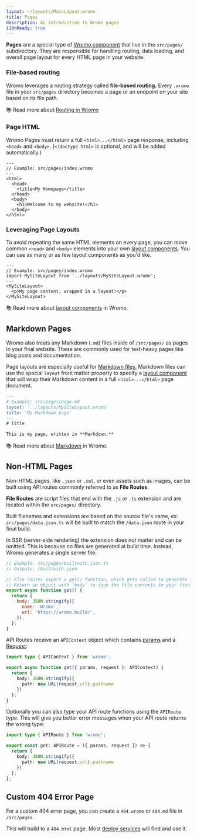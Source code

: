 ```yaml
---
layout: ~/layouts/MainLayout.wromo
title: Pages
description: An introduction to Wromo pages
i18nReady: true
---
```


**Pages** are a special type of [Wromo component](/en/core-concepts/wromo-components/) that live in the `src/pages/` subdirectory. They are responsible for handling routing, data loading, and overall page layout for every HTML page in your website.

### File-based routing

Wromo leverages a routing strategy called **file-based routing.** Every `.wromo` file in your `src/pages` directory becomes a page or an endpoint on your site based on its file path.

📚 Read more about [Routing in Wromo](/en/core-concepts/routing/)

### Page HTML

Wromo Pages must return a full `<html>...</html>` page response, including `<head>` and `<body>`. (`<!doctype html>` is optional, and will be added automatically.)

```wromo
---
// Example: src/pages/index.wromo
---
<html>
  <head>
    <title>My Homepage</title>
  </head>
  <body>
    <h1>Welcome to my website!</h1>
  </body>
</html>
```

### Leveraging Page Layouts

To avoid repeating the same HTML elements on every page, you can move common `<head>` and `<body>` elements into your own [layout components](/en/core-concepts/layouts/). You can use as many or as few layout components as you'd like.

```wromo
---
// Example: src/pages/index.wromo
import MySiteLayout from '../layouts/MySiteLayout.wromo';
---
<MySiteLayout>
  <p>My page content, wrapped in a layout!</p>
</MySiteLayout>
```

📚 Read more about [layout components](/en/core-concepts/layouts/) in Wromo.


## Markdown Pages

Wromo also treats any Markdown (`.md`) files inside of `/src/pages/` as pages in your final website. These are commonly used for text-heavy pages like blog posts and documentation.

Page layouts are especially useful for [Markdown files.](#markdown-pages) Markdown files can use the special `layout` front matter property to specify a [layout component](/en/core-concepts/layouts/) that will wrap their Markdown content in a full `<html>...</html>` page document.

```md
---
# Example: src/pages/page.md
layout: '../layouts/MySiteLayout.wromo'
title: 'My Markdown page'
---
# Title

This is my page, written in **Markdown.**
```

📚 Read more about [Markdown](/en/guides/markdown-content/) in Wromo.


## Non-HTML Pages

Non-HTML pages, like `.json` or `.xml`, or even assets such as images, can be built using API routes commonly referred to as **File Routes**.

**File Routes** are script files that end with the `.js` or `.ts` extension and are located within the `src/pages/` directory.

Built filenames and extensions are based on the source file's name, ex: `src/pages/data.json.ts` will be built to match the `/data.json` route in your final build.

In SSR (server-side rendering) the extension does not matter and can be omitted. This is because no files are generated at build time. Instead, Wromo generates a single server file.

```js
// Example: src/pages/builtwith.json.ts
// Outputs: /builtwith.json

// File routes export a get() function, which gets called to generate the file.
// Return an object with `body` to save the file contents in your final build.
export async function get() {
  return {
    body: JSON.stringify({
      name: 'Wromo',
      url: 'https://wromo.build/',
    }),
  };
}
```

API Routes receive an `APIContext` object which contains [params](/en/reference/api-reference/#params) and a [Request](https://developer.mozilla.org/en-US/docs/Web/API/Request):

```ts
import type { APIContext } from 'wromo';

export async function get({ params, request }: APIContext) {
  return {
    body: JSON.stringify({
      path: new URL(request.url).pathname
    })
  };
}
```

Optionally you can also type your API route functions using the `APIRoute` type. This will give you better error messages when your API route returns the wrong type:

```ts
import type { APIRoute } from 'wromo';

export const get: APIRoute = ({ params, request }) => {
  return {
    body: JSON.stringify({
      path: new URL(request.url).pathname
    })
  };
};
```

## Custom 404 Error Page

For a custom 404 error page, you can create a `404.wromo` or `404.md` file in `/src/pages`.

This will build to a `404.html` page. Most [deploy services](/en/guides/deploy/) will find and use it.

